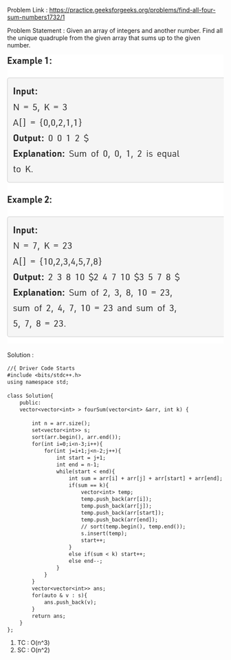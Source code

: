 Problem Link : https://practice.geeksforgeeks.org/problems/find-all-four-sum-numbers1732/1

Problem Statement : Given an array of integers and another number. Find all the unique quadruple from the given array that sums up to the given number.

![](/images//a2.PNG)

Solution :

```
//{ Driver Code Starts
#include <bits/stdc++.h>
using namespace std;

class Solution{
    public:
    vector<vector<int> > fourSum(vector<int> &arr, int k) {

        int n = arr.size();
        set<vector<int>> s;
        sort(arr.begin(), arr.end());
        for(int i=0;i<n-3;i++){
            for(int j=i+1;j<n-2;j++){
                int start = j+1;
                int end = n-1;
                while(start < end){
                    int sum = arr[i] + arr[j] + arr[start] + arr[end];
                    if(sum == k){
                        vector<int> temp;
                        temp.push_back(arr[i]);
                        temp.push_back(arr[j]);
                        temp.push_back(arr[start]);
                        temp.push_back(arr[end]);
                        // sort(temp.begin(), temp.end());
                        s.insert(temp);
                        start++;
                    }
                    else if(sum < k) start++;
                    else end--;
                }
            }
        }
        vector<vector<int>> ans;
        for(auto & v : s){
            ans.push_back(v);
        }
        return ans;
    }
};

```


1) TC : O(n^3)<br>
2) SC : O(n^2)